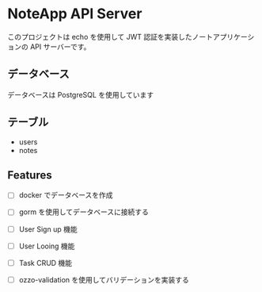 # NoteApp API Server

このプロジェクトは echo を使用して JWT 認証を実装したノートアプリケーションの API サーバーです。

## データベース

データベースは PostgreSQL を使用しています

## テーブル

- users
- notes

## Features

- [ ] docker でデータベースを作成
- [ ] gorm を使用してデータベースに接続する
- [ ] User Sign up 機能
- [ ] User Looing 機能
- [ ] Task CRUD 機能
- [ ] ozzo-validation を使用してバリデーションを実装する

